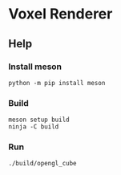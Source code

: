 # Voxel Renderer

## Help

### Install meson
```
python -m pip install meson
```

### Build
```
meson setup build
ninja -C build
```

### Run
```
./build/opengl_cube
```

